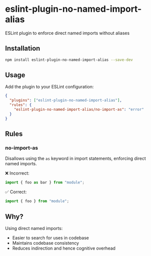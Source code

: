 # eslint-plugin-no-named-import-alias

ESLint plugin to enforce direct named imports without aliases

## Installation

```bash
npm install eslint-plugin-no-named-import-alias --save-dev
```

## Usage

Add the plugin to your ESLint configuration:

```json
{
  "plugins": ["eslint-plugin-no-named-import-alias"],
  "rules": {
    "eslint-plugin-no-named-import-alias/no-import-as": "error"
  }
}
```

## Rules

### no-import-as

Disallows using the `as` keyword in import statements, enforcing direct named imports.

❌ Incorrect:

```typescript
import { foo as bar } from "module";
```

✅ Correct:

```typescript
import { foo } from "module";
```

## Why?

Using direct named imports:

- Easier to search for uses in codebase
- Maintains codebase consistency
- Reduces indirection and hence cognitive overhead
